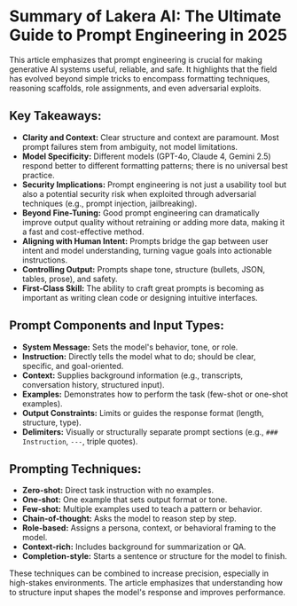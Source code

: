 # Summary of Lakera AI: The Ultimate Guide to Prompt Engineering in 2025

This article emphasizes that prompt engineering is crucial for making generative AI systems useful, reliable, and safe. It highlights that the field has evolved beyond simple tricks to encompass formatting techniques, reasoning scaffolds, role assignments, and even adversarial exploits.

## Key Takeaways:

*   **Clarity and Context:** Clear structure and context are paramount. Most prompt failures stem from ambiguity, not model limitations.
*   **Model Specificity:** Different models (GPT-4o, Claude 4, Gemini 2.5) respond better to different formatting patterns; there is no universal best practice.
*   **Security Implications:** Prompt engineering is not just a usability tool but also a potential security risk when exploited through adversarial techniques (e.g., prompt injection, jailbreaking).
*   **Beyond Fine-Tuning:** Good prompt engineering can dramatically improve output quality without retraining or adding more data, making it a fast and cost-effective method.
*   **Aligning with Human Intent:** Prompts bridge the gap between user intent and model understanding, turning vague goals into actionable instructions.
*   **Controlling Output:** Prompts shape tone, structure (bullets, JSON, tables, prose), and safety.
*   **First-Class Skill:** The ability to craft great prompts is becoming as important as writing clean code or designing intuitive interfaces.

## Prompt Components and Input Types:

*   **System Message:** Sets the model's behavior, tone, or role.
*   **Instruction:** Directly tells the model what to do; should be clear, specific, and goal-oriented.
*   **Context:** Supplies background information (e.g., transcripts, conversation history, structured input).
*   **Examples:** Demonstrates how to perform the task (few-shot or one-shot examples).
*   **Output Constraints:** Limits or guides the response format (length, structure, type).
*   **Delimiters:** Visually or structurally separate prompt sections (e.g., `### Instruction`, `---`, triple quotes).

## Prompting Techniques:

*   **Zero-shot:** Direct task instruction with no examples.
*   **One-shot:** One example that sets output format or tone.
*   **Few-shot:** Multiple examples used to teach a pattern or behavior.
*   **Chain-of-thought:** Asks the model to reason step by step.
*   **Role-based:** Assigns a persona, context, or behavioral framing to the model.
*   **Context-rich:** Includes background for summarization or QA.
*   **Completion-style:** Starts a sentence or structure for the model to finish.

These techniques can be combined to increase precision, especially in high-stakes environments. The article emphasizes that understanding how to structure input shapes the model's response and improves performance.

